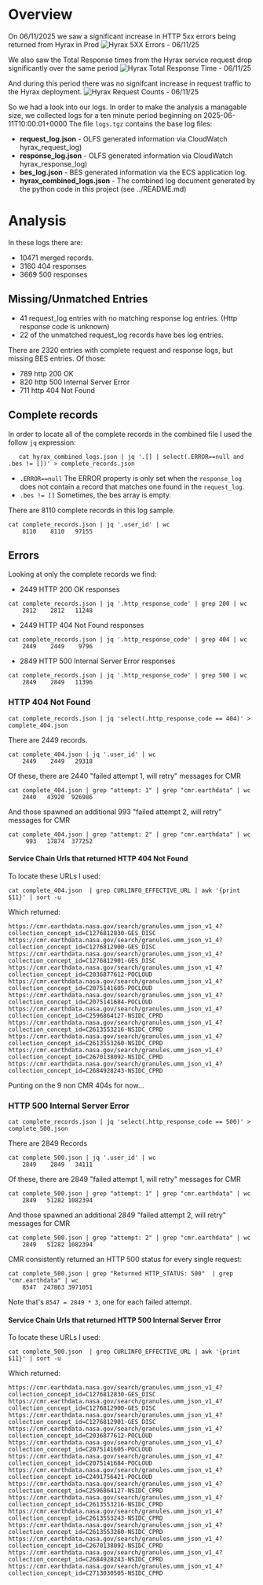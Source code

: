 # Overview
On 06/11/2025 we saw a significant increase in HTTP 5xx errors being returned from Hyrax in Prod
![Hyrax 5XX Errors - 06/11/25](./images/Target5xxErrors.png "Hyrax 5XX Errors - 06/11/25")

We also saw the Total Response times from the Hyrax service request drop significantly over the same period
![Hyrax Total Response Time - 06/11/25](./images/TotalResponseTime.png "Total Response Time - 06/11/25")

And during this period there was no signifcant increase in request traffic to the Hyrax deployment.
![Hyrax Request Counts - 06/11/25](./images/RequestCounts.png "Hyrax Request Counts - 06/11/25")

So we had a look into our logs. In order to make the analysis a managable size, we 
collected logs for a ten minute period beginning on 2025-06-11T10:00:01+0000
The file `logs.tgz` contains the base log files:
* __request\_log.json__ - OLFS generated information via CloudWatch hyrax\_request\_log)
* __response\_log.json__ - OLFS generated information via CloudWatch hyrax\_response\_log)
* __bes\_log.json__ - BES generated information via the ECS application log.
* __hyrax\_combined\_logs.json__ - The combined log document generated by the python code in this project (see ../README.md)

# Analysis 
In these logs there are:
* 10471 merged records.
* 3160 404 responses
* 3669 500 responses

## Missing/Unmatched Entries
* 41 request_log entries with no matching response log entries. (Http response code is unknown)
* 22 of the unmatched request_log records have bes log entries.

There are 2320 entries with complete request and response logs, but missing BES entries.
Of those:
* 789 http 200 OK
* 820 http 500 Internal Server Error
* 711 http 404 Not Found

## Complete records
In order to locate all of the complete records in the combined file I used the follow `jq` expression:
```
   cat hyrax_combined_logs.json | jq '.[] | select(.ERROR==null and .bes != [])' > complete_records.json 
```
* `.ERROR==null` The ERROR property is only set when the `response_log` does not contain a record that matches one found in the `request_log`.
* `.bes != []` Sometimes, the bes array is empty. 

There are 8110 complete records in this log sample.
```
cat complete_records.json | jq '.user_id' | wc
    8110    8110   97155
```

## Errors
Looking at only the complete records we find:

* 2449 HTTP 200 OK responses
```
cat complete_records.json | jq '.http_response_code' | grep 200 | wc
    2812    2812   11248
```

* 2449 HTTP 404 Not Found responses
```
cat complete_records.json | jq '.http_response_code' | grep 404 | wc
    2449    2449    9796
```

* 2849 HTTP 500 Internal Server Error responses
```    
cat complete_records.json | jq '.http_response_code' | grep 500 | wc
    2849    2849   11396
```

### HTTP 404 Not Found
```
cat complete_records.json | jq 'select(.http_response_code == 404)' > complete_404.json
```

There are 2449 records.
```
cat complete_404.json | jq '.user_id' | wc
    2449    2449   29318
```
Of these, there are 2440 "failed attempt 1, will retry" messages for CMR

```
cat complete_404.json | grep "attempt: 1" | grep "cmr.earthdata" | wc
    2440   43920  926986
```
And those spawned an additional 993 "failed attempt 2, will retry" messages for CMR

```
cat complete_404.json | grep "attempt: 2" | grep "cmr.earthdata" | wc
     993   17874  377252
```
#### Service Chain Urls that returned HTTP 404 Not Found 
To locate these URLs I used:
```
cat complete_404.json  | grep CURLINFO_EFFECTIVE_URL | awk '{print $11}' | sort -u
```
Which returned:
```
https://cmr.earthdata.nasa.gov/search/granules.umm_json_v1_4?collection_concept_id=C1276812830-GES_DISC
https://cmr.earthdata.nasa.gov/search/granules.umm_json_v1_4?collection_concept_id=C1276812900-GES_DISC
https://cmr.earthdata.nasa.gov/search/granules.umm_json_v1_4?collection_concept_id=C1276812901-GES_DISC
https://cmr.earthdata.nasa.gov/search/granules.umm_json_v1_4?collection_concept_id=C2036877612-POCLOUD
https://cmr.earthdata.nasa.gov/search/granules.umm_json_v1_4?collection_concept_id=C2075141605-POCLOUD
https://cmr.earthdata.nasa.gov/search/granules.umm_json_v1_4?collection_concept_id=C2075141684-POCLOUD
https://cmr.earthdata.nasa.gov/search/granules.umm_json_v1_4?collection_concept_id=C2596864127-NSIDC_CPRD
https://cmr.earthdata.nasa.gov/search/granules.umm_json_v1_4?collection_concept_id=C2613553216-NSIDC_CPRD
https://cmr.earthdata.nasa.gov/search/granules.umm_json_v1_4?collection_concept_id=C2613553260-NSIDC_CPRD
https://cmr.earthdata.nasa.gov/search/granules.umm_json_v1_4?collection_concept_id=C2670138092-NSIDC_CPRD
https://cmr.earthdata.nasa.gov/search/granules.umm_json_v1_4?collection_concept_id=C2684928243-NSIDC_CPRD
```

Punting on the 9 non CMR 404s for now...


### HTTP 500 Internal Server Error

```
cat complete_records.json | jq 'select(.http_response_code == 500)' > complete_500.json
```
There are 2849 Records
```
cat complete_500.json | jq '.user_id' | wc
    2849    2849   34111
```
Of these, there are 2849 "failed attempt 1, will retry" messages for CMR

```
cat complete_500.json | grep "attempt: 1" | grep "cmr.earthdata" | wc
    2849   51282 1082394
```
And those spawned an additional 2849 "failed attempt 2, will retry" messages for CMR

```
cat complete_500.json | grep "attempt: 2" | grep "cmr.earthdata" | wc
    2849   51282 1082394
```

CMR consistently returned an HTTP 500 status for every single request:
```
cat complete_500.json | grep "Returned HTTP_STATUS: 500"  | grep "cmr.earthdata" | wc
    8547  247863 3971051
```
Note that's `8547 = 2849 * 3`, one for each failed attempt.

#### Service Chain Urls that returned HTTP 500 Internal Server Error 
To locate these URLs I used:
```
cat complete_500.json  | grep CURLINFO_EFFECTIVE_URL | awk '{print $11}' | sort -u
```

Which returned:
```
https://cmr.earthdata.nasa.gov/search/granules.umm_json_v1_4?collection_concept_id=C1276812830-GES_DISC
https://cmr.earthdata.nasa.gov/search/granules.umm_json_v1_4?collection_concept_id=C1276812900-GES_DISC
https://cmr.earthdata.nasa.gov/search/granules.umm_json_v1_4?collection_concept_id=C1276812901-GES_DISC
https://cmr.earthdata.nasa.gov/search/granules.umm_json_v1_4?collection_concept_id=C2036877612-POCLOUD
https://cmr.earthdata.nasa.gov/search/granules.umm_json_v1_4?collection_concept_id=C2075141605-POCLOUD
https://cmr.earthdata.nasa.gov/search/granules.umm_json_v1_4?collection_concept_id=C2075141684-POCLOUD
https://cmr.earthdata.nasa.gov/search/granules.umm_json_v1_4?collection_concept_id=C2491756421-POCLOUD
https://cmr.earthdata.nasa.gov/search/granules.umm_json_v1_4?collection_concept_id=C2596864127-NSIDC_CPRD
https://cmr.earthdata.nasa.gov/search/granules.umm_json_v1_4?collection_concept_id=C2613553216-NSIDC_CPRD
https://cmr.earthdata.nasa.gov/search/granules.umm_json_v1_4?collection_concept_id=C2613553243-NSIDC_CPRD
https://cmr.earthdata.nasa.gov/search/granules.umm_json_v1_4?collection_concept_id=C2613553260-NSIDC_CPRD
https://cmr.earthdata.nasa.gov/search/granules.umm_json_v1_4?collection_concept_id=C2670138092-NSIDC_CPRD
https://cmr.earthdata.nasa.gov/search/granules.umm_json_v1_4?collection_concept_id=C2684928243-NSIDC_CPRD
https://cmr.earthdata.nasa.gov/search/granules.umm_json_v1_4?collection_concept_id=C2713030505-NSIDC_CPRD
```

